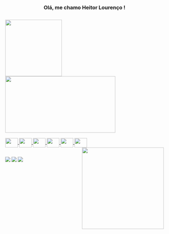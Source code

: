 ### <h3 align="center">Olá, me chamo Heitor Lourenço !</h3> 

##

<!--
**heitorl/heitorl** is a ✨ _special_ ✨ repository because its `README.md` (this file) appears on your GitHub profile.

Here are some ideas to get you started:

- 🔭 I’m currently working on ...
- 🌱 I’m currently learning ...
- 👯 I’m looking to collaborate on ...
- 🤔 I’m looking for help with ...
- 💬 Ask me about ...
- 📫 How to reach me: ...
- 😄 Pronouns: ...
- ⚡ Fun fact: ...
-->
<div>
    <a href="https://github.com/heitorl">
    <img height="180em" src="https://github-readme-stats.vercel.app/api?username=heitorl&show_icons=true&theme=codeSTACKr&include_all_commits=true&count_private=true"/>
    <img height="180em" width="350em" src="https://github-readme-stats.vercel.app/api/top-langs/?username=heitorl&layout=compact&langs_count=5&theme=codeSTACKr"/>
</div>
<div style="display: inline_lock"><br>
  <img height="30" width="40" align="center" src="https://cdn.jsdelivr.net/gh/devicons/devicon/icons/javascript/javascript-original.svg" />
  <img height="30" width="40" align="center" src="https://cdn.jsdelivr.net/gh/devicons/devicon/icons/html5/html5-original.svg" />
  <img height="30" width="40" align="center" src="https://cdn.jsdelivr.net/gh/devicons/devicon/icons/css3/css3-original.svg" />
  <img height="30" width="40" align="center" src="https://cdn.jsdelivr.net/gh/devicons/devicon/icons/react/react-original.svg" />
  <img height="30" width="40" align="center" src="https://cdn.jsdelivr.net/gh/devicons/devicon/icons/python/python-original.svg" />
  <img height="30" width="40" align="center" src="https://cdn.jsdelivr.net/gh/devicons/devicon/icons/flask/flask-original.svg" />
  <img width="260" align="right" src="https://media.giphy.com/media/hyBjcpooaAwuY/giphy.gif"/>
</div>
  
 ##
  
<div>
<a href="https://www.linkedin.com/in/heitor-lourenço-273b891ba" target="_blank"><img src="https://img.shields.io/badge/-LinkedIn-%230077B5?style=for-the-badge&logo=linkedin&logoColor=white" target="_blank"></a>   
<a href="https://instagram.com/heitor.jr7" target="_blank"><img src="https://img.shields.io/badge/-Instagram-%23E4405F?style=for-the-badge&logo=instagram&logoColor=white" target="_blank"></a>
<a href = "mailto:contato@heitorlourenco75"><img src="https://img.shields.io/badge/Gmail-D14836?style=for-the-badge&logo=gmail&logoColor=white" target="_blank"></a>

</div>
